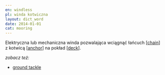 ```yaml
---
en: windless
pl: winda kotwiczna
layout: dict_word
date: 2014-01-01
cat: mooring
---
```


Elektryczna lub mechaniczna winda pozwalająca wciągnąć łańcuch [[chain](/dict/c/chain/)] 
z kotwicą [[anchor](/dict/a/anchor/)] na pokład [[deck](/dict/d/deck/)].

*zobacz też:*

* [ground tackle](/dict/g/ground-tackle/)